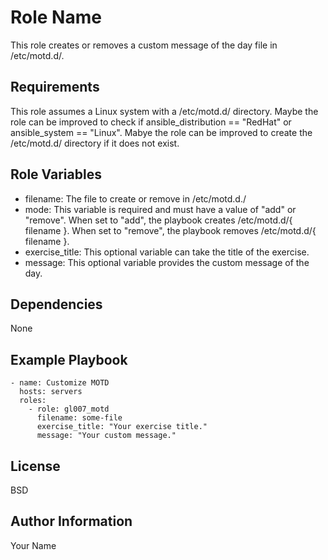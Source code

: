 Role Name
=========

This role creates or removes a custom message of the day file in /etc/motd.d/.

Requirements
------------

This role assumes a Linux system with a /etc/motd.d/ directory.
Maybe the role can be improved to check if ansible_distribution == "RedHat" or ansible_system == "Linux".
Mabye the role can be improved to create the /etc/motd.d/ directory if it does not exist.

Role Variables
--------------
- filename: The file to create or remove in /etc/motd.d./
- mode: This variable is required and must have a value of "add" or "remove".
  When set to "add", the playbook creates /etc/motd.d/{ filename }.
  When set to "remove", the playbook removes /etc/motd.d/{ filename }.
- exercise_title: This optional variable can take the title of the exercise.
- message: This optional variable provides the custom message of the day.

Dependencies
------------

None

Example Playbook
----------------

    - name: Customize MOTD
      hosts: servers
      roles:
        - role: gl007_motd
          filename: some-file
          exercise_title: "Your exercise title."
          message: "Your custom message."

License
-------

BSD

Author Information
------------------

Your Name <your-email>
